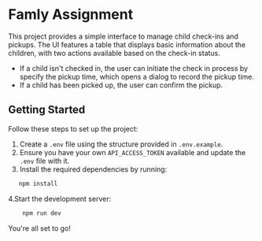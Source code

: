 # Famly Assignment

This project provides a simple interface to manage child check-ins and pickups. The UI features a table that displays basic information about the children, with two actions available based on the check-in status.

- If a child isn't checked in, the user can initiate the check in process by specify the pickup time, which opens a dialog to record the pickup time.
- If a child has been picked up, the user can confirm the pickup.

## Getting Started

Follow these steps to set up the project:

1. Create a `.env` file using the structure provided in `.env.example`.
2. Ensure you have your own `API_ACCESS_TOKEN` available and update the `.env` file with it.
3. Install the required dependencies by running:

```bash
   npm install
```

4.Start the development server:

```bash
	npm run dev
```

You're all set to go!
